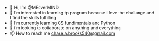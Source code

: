 - 👋 Hi, I’m @MEoverMIND
- 👀 I’m interested in learning tp program because i love the challange and I find the skills fulfilling 
- 🌱 I’m currently learning CS fundimentals and Python
- 💞️ I’m looking to collaborate on anything and everything
- 📫 How to reach me chase.a.brooks540@gmail.com

<!---
MEoverMIND/MEoverMIND is a ✨ special ✨ repository because its `README.md` (this file) appears on your GitHub profile.
You can click the Preview link to take a look at your changes.
--->
